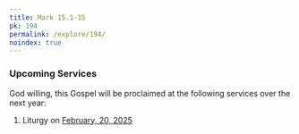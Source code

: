 ```yaml
---
title: Mark 15.1-15
pk: 194
permalink: /explore/194/
noindex: true
---
```


### Upcoming Services

God willing, this Gospel will be proclaimed at the following services over the next year:


1. Liturgy on [February, 20, 2025](https://orthocal.info/readings/gregorian/2025/02/20/)
